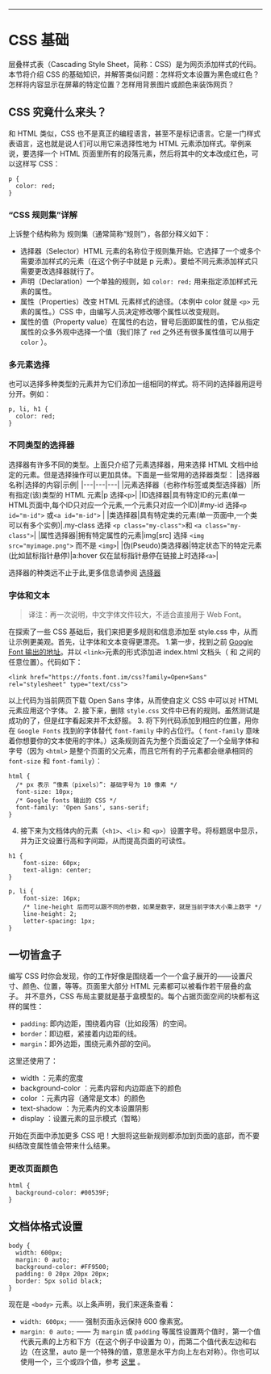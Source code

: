 

---

# CSS 基础
层叠样式表（Cascading Style Sheet，简称：CSS）是为网页添加样式的代码。本节将介绍 CSS 的基础知识，并解答类似问题：怎样将文本设置为黑色或红色？怎样将内容显示在屏幕的特定位置？怎样用背景图片或颜色来装饰网页？

## CSS 究竟什么来头？
和 HTML 类似，CSS 也不是真正的编程语言，甚至不是标记语言。它是一门样式表语言，这也就是说人们可以用它来选择性地为 HTML 元素添加样式。举例来说，要选择一个 HTML 页面里所有的段落元素，然后将其中的文本改成红色，可以这样写 CSS：
```
p {
  color: red;
}
```
### “CSS 规则集”详解
上诉整个结构称为 规则集（通常简称“规则”），各部分释义如下：
- 选择器（Selector）HTML 元素的名称位于规则集开始。它选择了一个或多个需要添加样式的元素（在这个例子中就是 p 元素）。要给不同元素添加样式只需要更改选择器就行了。
- 声明（Declaration）一个单独的规则，如 `color: red;` 用来指定添加样式元素的属性。
- 属性（Properties）改变 HTML 元素样式的途径。（本例中 color 就是 `<p>` 元素的属性。）CSS 中，由编写人员决定修改哪个属性以改变规则。
- 属性的值（Property value）在属性的右边，冒号后面即属性的值，它从指定属性的众多外观中选择一个值（我们除了 `red` 之外还有很多属性值可以用于 `color` ）。

### 多元素选择
也可以选择多种类型的元素并为它们添加一组相同的样式。将不同的选择器用逗号分开。例如：
```
p, li, h1 {
  color: red;
}
```
### 不同类型的选择器
选择器有许多不同的类型。上面只介绍了元素选择器，用来选择 HTML 文档中给定的元素。但是选择操作可以更加具体。下面是一些常用的选择器类型：
|选择器名称|选择的内容|示例|
|---|---|---|
|元素选择器（也称作标签或类型选择器）|所有指定(该)类型的 HTML 元素|p 选择`<p>`|
|ID选择器|具有特定ID的元素(单一HTML页面中,每个ID只对应一个元素,一个元素只对应一个ID)|#my-id 选择`<p id="m-id">` 或`<a id="m-id">` |
|类选择器|具有特定类的元素(单一页面中,一个类可以有多个实例)|.my-class 选择 `<p class="my-class">`和 `<a class="my-class">`|
|属性选择器|拥有特定属性的元素|img[src] 选择 `<img src="myimage.png">` 而不是 `<img>`|
|伪(Pseudo)类选择器|特定状态下的特定元素(比如鼠标指针悬停)|a:hover 仅在鼠标指针悬停在链接上时选择`<a>`|

选择器的种类远不止于此,更多信息请参阅 [选择器](https://developer.mozilla.org/en-US/docs/Learn/CSS/Building_blocks/Selectors)

### 字体和文本
> 译注：再一次说明，中文字体文件较大，不适合直接用于 Web Font。

在探索了一些 CSS 基础后，我们来把更多规则和信息添加至 style.css 中，从而让示例更美观。首先，让字体和文本变得更漂亮。
1.第一步，找到之前 [Google Font 输出的地址](https://developer.mozilla.org/zh-CN/docs/Learn/Getting_started_with_the_web/What_will_your_website_look_like#%E5%AD%97%E4%BD%93)。并以 `<link>`元素的形式添加进 index.html 文档头（ <head> 和 </head> 之间的任意位置）。代码如下：
```
<link href="https://fonts.font.im/css?family=Open+Sans" rel="stylesheet" type="text/css"> 
```
以上代码为当前网页下载 Open Sans 字体，从而使自定义 CSS 中可以对 HTML 元素应用这个字体。
2. 接下来，删除 `style.css` 文件中已有的规则。虽然测试是成功的了，但是红字看起来并不太舒服。
3. 将下列代码添加到相应的位置，用你在 `Google Fonts` 找到的字体替代 `font-family` 中的占位行。（ `font-family` 意味着你想要你的文本使用的字体。）这条规则首先为整个页面设定了一个全局字体和字号（因为 `<html>` 是整个页面的父元素，而且它所有的子元素都会继承相同的 `font-size` 和 `font-family`）：

```
html {
  /* px 表示 “像素（pixels）”: 基础字号为 10 像素 */
  font-size: 10px;
  /* Google fonts 输出的 CSS */
  font-family: 'Open Sans', sans-serif;
}
```
4. 接下来为文档体内的元素（`<h1>`、`<li>` 和 `<p>`）设置字号。将标题居中显示，并为正文设置行高和字间距，从而提高页面的可读性。
```
h1 {
    font-size: 60px;
    text-align: center;
}

p, li {
    font-size: 16px;
    /* line-height 后而可以跟不同的参数，如果是数字，就是当前字体大小乘上数字 */
    line-height: 2;
    letter-spacing: 1px;
}
```
## 一切皆盒子
编写 CSS 时你会发现，你的工作好像是围绕着一个一个盒子展开的——设置尺寸、颜色、位置，等等。页面里大部分 HTML 元素都可以被看作若干层叠的盒子。
并不意外，CSS 布局主要就是基于盒模型的。每个占据页面空间的块都有这样的属性：
- `padding`:  即内边距，围绕着内容（比如段落）的空间。
- `border`：即边框，紧接着内边距的线。
- `margin`：即外边距，围绕元素外部的空间。

这里还使用了：
- width ：元素的宽度
- background-color ：元素内容和内边距底下的颜色
- color ：元素内容（通常是文本）的颜色
- text-shadow ：为元素内的文本设置阴影
- display ：设置元素的显示模式（暂略）

开始在页面中添加更多 CSS 吧！大胆将这些新规则都添加到页面的底部，而不要纠结改变属性值会带来什么结果。

### 更改页面颜色
```
html {
  background-color: #00539F;
}
```
## 文档体格式设置
```
body {
  width: 600px;
  margin: 0 auto;
  background-color: #FF9500;
  padding: 0 20px 20px 20px;
  border: 5px solid black;
}
```
现在是 `<body>` 元素。以上条声明，我们来逐条查看：
- `width: 600px;` —— 强制页面永远保持 600 像素宽。
- `margin: 0 auto;` —— 为 `margin` 或 `padding` 等属性设置两个值时，第一个值代表元素的上方和下方（在这个例子中设置为 0），而第二个值代表左边和右边（在这里，auto 是一个特殊的值，意思是水平方向上左右对称）。你也可以使用一个，三个或四个值，参考 [这里](https://developer.mozilla.org/zh-CN/docs/Web/CSS/margin#%E5%8F%96%E5%80%BC) 。
